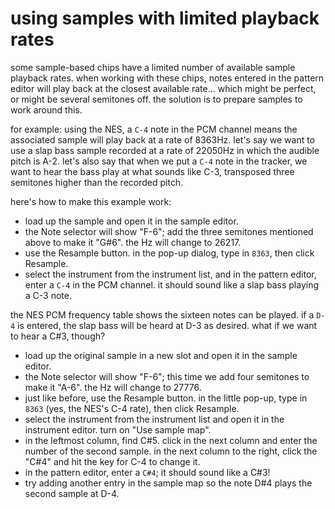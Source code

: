 # using samples with limited playback rates

some sample-based chips have a limited number of available sample playback rates. when working with these chips, notes entered in the pattern editor will play back at the closest available rate... which might be perfect, or might be several semitones off. the solution is to prepare samples to work around this.

for example: using the NES, a `C-4` note in the PCM channel means the associated sample will play back at a rate of 8363Hz. let's say we want to use a slap bass sample recorded at a rate of 22050Hz in which the audible pitch is A-2. let's also say that when we put a `C-4` note in the tracker, we want to hear the bass play at what sounds like C-3, transposed three semitones higher than the recorded pitch.

here's how to make this example work:

- load up the sample and open it in the sample editor.
- the Note selector will show "F-6"; add the three semitones mentioned above to make it "G#6". the Hz will change to 26217.
- use the Resample button. in the pop-up dialog, type in `8363`, then click Resample.
- select the instrument from the instrument list, and in the pattern editor, enter a `C-4` in the PCM channel. it should sound like a slap bass playing a C-3 note.

the NES PCM frequency table shows the sixteen notes can be played. if a `D-4` is entered, the slap bass will be heard at D-3 as desired. what if we want to hear a C#3, though?

- load up the original sample in a new slot and open it in the sample editor.
- the Note selector will show "F-6"; this time we add four semitones to make it "A-6". the Hz will change to 27776.
- just like before, use the Resample button. in the little pop-up, type in `8363` (yes, the NES's C-4 rate), then click Resample.
- select the instrument from the instrument list and open it in the instrument editor. turn on "Use sample map".
- in the leftmost column, find C#5. click in the next column and enter the number of the second sample. in the next column to the right, click the "C#4" and hit the key for C-4 to change it.
- in the pattern editor, enter a `C#4`; it should sound like a C#3!
- try adding another entry in the sample map so the note D#4 plays the second sample at D-4.


